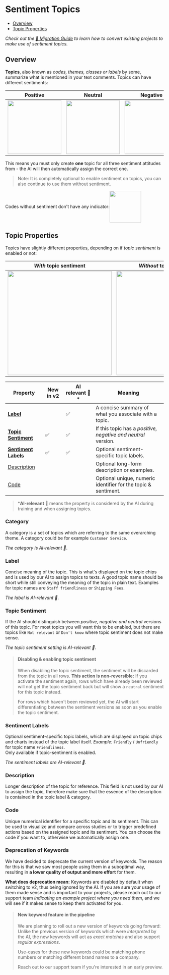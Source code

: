 # Sentiment Topics

* [Overview](#overview)
* [Topic Properties](#topic-properties)


*Check out the [🚀 Migration Guide](02-01-Migration-guide.md) to learn how to convert existing projects to make use of sentiment topics.*

## Overview

**Topics**, also known as *codes, themes, classes or labels* by some, summarize what is mentioned in your text comments. Topics can have different sentiments:

| Positive | Neutral  | Negative  |
|---|---|---|
| <img src="https://raw.github.com/caplena/knowledge-base/master/docs/images/topic_positive.png" style="width:170px;"/> | <img src="https://raw.github.com/caplena/knowledge-base/master/docs/images/topic_neutral.png" style="width:170px;"/> |  <img src="https://raw.github.com/caplena/knowledge-base/master/docs/images/topic_negative.png" style="width:170px;"/> |

This means you must only create **one** topic for all three sentiment attitudes from - the AI will then automatically assign the correct one.

<!-- theme: info -->

> Note: It is completely optional to enable sentiment on topics, you can also continue to use them without sentiment.

<div style="display:flex; align-items: center">
<div>Codes without sentiment don't have any indicator:</div>
<img src="https://raw.github.com/caplena/knowledge-base/master/docs/images/topic_no_code.png" style="width:100px;"/>
</div>

## Topic Properties

Topics have slightly different properties, depending on if *topic sentiment* is enabled or not:

| *With* topic sentiment | *Without* topic sentiment |
|---|---|
| <img src="https://raw.github.com/caplena/knowledge-base/master/docs/images/topic_with_sentiment.png" style="width:330px;"/> | <img src="https://raw.github.com/caplena/knowledge-base/master/docs/images/topic_wo_sentiment.png" style="width:330px;"/> |

Property | New in v2 | AI relevant 🤖* | Meaning 
---------|----------|---------|---------
| **[Label](#label)** | | ✅ |  A concise summary of what you associate with a topic. |
| **[Topic Sentiment](#topic-sentiment)** | ✅ | ✅ | If this topic has a *positive, negative and neutral* version.  |
| **[Sentiment Labels](#sentiment-Labels)** | ✅ | ✅ | Optional sentiment-specific topic labels. |
| [Description](#description) |  | | Optional long-form description or examples. |
| [Code](#code) |  |  | Optional unique, numeric identifier for the topic & sentiment.|

<!-- theme: info -->

> ***AI-relevant 🤖** means the property is considered by the AI during training and when assigning topics.

### Category

A category is a set of topics which are referring to the same overarching theme. A category could be for example `Customer Service`.

*The category is AI-relevant 🤖*.

### Label

Concise meaning of the topic. This is what's displayed on the topic chips and is used by our AI to assign topics to texts. A good topic name should be short while still conveying the meaning of the topic in plain text. Examples for topic names are `Staff friendliness` or `Shipping Fees`.

*The label is AI-relevant 🤖*.

### Topic Sentiment

If the AI should distinguish between *positive, negative and neutral* versions of this topic. For most topics you will want this to be enabled, but there are topics like `Not relevant` or `Don't know` where topic sentiment does not make sense.

*The topic sentiment setting is AI-relevant 🤖*.

<!-- theme: warning -->
> #### Disabling & enabling topic sentiment
>
> When disabling the topic sentiment, the sentiment will be discarded from the topic in all rows. **This action is non-reversible:** If you activate the sentiment again, rows which have already been reviewed will not get the topic sentiment back but will show a `neutral` sentiment for this topic instead.
>
>For rows which haven't been reviewed yet, the AI will start differentiating between the sentiment versions as soon as you enable the topic sentiment.

### Sentiment Labels

Optional sentiment-specific topic labels, which are displayed on topic chips and charts instead of the topic label   itself. 
*Example:* `Friendly` / `Unfriendly` for topic name `Friendliness`. <br>Only available if topic-sentiment is enabled.

*The sentiment labels are AI-relevant 🤖*.

### Description

Longer description of the topic for reference. This field is not used by our AI to assign the topic, therefore make sure that the essence of the description is contained in the topic label & category.

### Code

Unique numerical identifier for a specific topic and its sentiment. This can be used to visualize and compare across studies or to trigger predefined actions based on the assigned topic and its sentiment. You can choose the code if you want to, otherwise we automatically assign one.

### Deprecation of Keywords

We have decided to deprecate the current version of keywords. The reason for this is that we saw most people using them in a suboptimal way, resulting in **a lower quality of output and more effort** for them.

**What does deprecation mean:** Keywords are disabled by default when switching to v2, thus being ignored by the AI. If you are sure your usage of them made sense and is important to your projects, please reach out to our support team *indicating an example project where you need them*, and we will see if it makes sense to keep them activated for you.

<!-- theme: success -->

> #### New keyword feature in the pipeline
>
> We are planning to roll out a new version of keywords going forward: Unlike the previous version of keywords which were *interpreted* by the AI, the new keywords will act as *exact matches* and also support *regular expressions*.
> 
> Use-cases for these new keywords could be matching phone numbers or matching different brand names to a company.
>
> Reach out to our support team if you're interested in an early preview.



